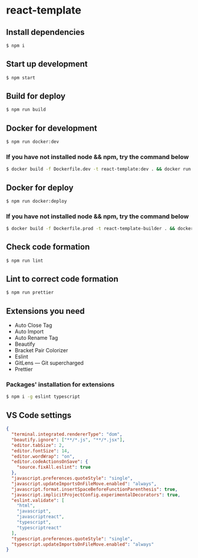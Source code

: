# react-template

## Install dependencies

```bash
$ npm i
```

## Start up development

```bash
$ npm start
```

## Build for deploy

```bash
$ npm run build
```

## Docker for development

```bash
$ npm run docker:dev
```

### If you have not installed node && npm, try the command below

```bash
$ docker build -f Dockerfile.dev -t react-template:dev . && docker run -v ${PWD}:/app -v /app/node_modules -p 8080:8080 --rm react-template:dev
```

## Docker for deploy

```bash
$ npm run docker:deploy
```

### If you have not installed node && npm, try the command below

```bash
$ docker build -f Dockerfile.prod -t react-template-builder . && docker run -it -p 80:80 --rm react-template-builder
```

## Check code formation

```bash
$ npm run lint
```

## Lint to correct code formation

```bash
$ npm run prettier
```

## Extensions you need

- Auto Close Tag
- Auto Import
- Auto Rename Tag
- Beautify
- Bracket Pair Colorizer
- Eslint
- GitLens — Git supercharged
- Prettier

### Packages' installation for extensions

```bash
$ npm i -g eslint typescript
```

## VS Code settings

```json
{
  "terminal.integrated.rendererType": "dom",
  "beautify.ignore": ["**/*.js", "**/*.jsx"],
  "editor.tabSize": 2,
  "editor.fontSize": 14,
  "editor.wordWrap": "on",
  "editor.codeActionsOnSave": {
    "source.fixAll.eslint": true
  },
  "javascript.preferences.quoteStyle": "single",
  "javascript.updateImportsOnFileMove.enabled": "always",
  "javascript.format.insertSpaceBeforeFunctionParenthesis": true,
  "javascript.implicitProjectConfig.experimentalDecorators": true,
  "eslint.validate": [
    "html",
    "javascript",
    "javascriptreact",
    "typescript",
    "typescriptreact"
  ],
  "typescript.preferences.quoteStyle": "single",
  "typescript.updateImportsOnFileMove.enabled": "always"
}
```
